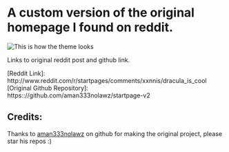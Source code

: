 # A custom version of the original homepage I found on reddit.

<img src="https://i.imgur.com/0i7OyQJ.png" alt="This is how the theme looks"></img>


<p>Links to original reddit post and github link.</p>
<a href="https://www.reddit.com/r/startpages/comments/xxnnis/dracula_is_cool/"></a>
<a href="https://github.com/aman333nolawz/startpage-v2"></a>
[Reddit Link]: http://www.reddit.com/r/startpages/comments/xxnnis/dracula_is_cool
[Original Github Repository]: https:://github.com/aman333nolawz/startpage-v2


## Credits:
<p>
  Thanks to <a href="https://github.com/aman333nolawz/">aman333nolawz</a> on github for making the original project, please star his repos :)
</p>
